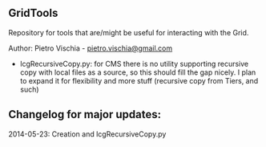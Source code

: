 GridTools
---------

Repository for tools that are/might be useful for interacting with the Grid.

Author: Pietro Vischia - pietro.vischia@gmail.com



- lcgRecursiveCopy.py: for CMS there is no utility supporting recursive copy with local files as a source, so this should fill the gap nicely. 
                       I plan to expand it for flexibility and more stuff (recursive copy from Tiers, and such)



Changelog for major updates:
----------------------------

2014-05-23: Creation and lcgRecursiveCopy.py